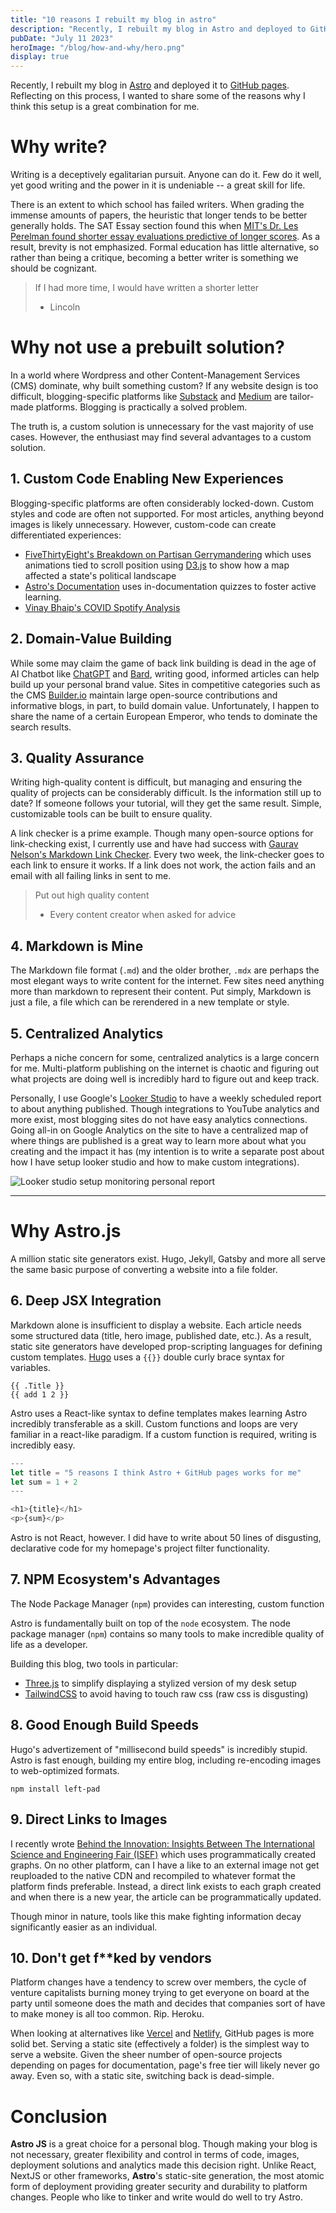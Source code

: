 ```yaml
---
title: "10 reasons I rebuilt my blog in astro"
description: "Recently, I rebuilt my blog in Astro and deployed to GitHub pages. Reflecting on this process, I wanted to share some of the reasons why I think this setup is a great combination for me."
pubDate: "July 11 2023"
heroImage: "/blog/how-and-why/hero.png"
display: true
---
```


Recently, I rebuilt my blog in [Astro](https://astro.build) and deployed it to [GitHub pages](https://pages.github.com/). Reflecting on this process, I wanted to share some of the reasons why I think this setup is a great combination for me.

# Why write?

Writing is a deceptively egalitarian pursuit. Anyone can do it. Few do it well, yet good writing and the power in it is undeniable -- a great skill for life.

There is an extent to which school has failed writers. When grading the immense amounts of papers, the heuristic that longer tends to be better generally holds. The SAT Essay section found this when [MIT's Dr. Les Perelman found shorter essay evaluations predictive of longer scores](https://www.nytimes.com/2005/05/04/education/sat-essay-test-rewards-length-and-ignores-errors.html). As a result, brevity is not emphasized. Formal education has little alternative, so rather than being a critique, becoming a better writer is something we should be cognizant.

> If I had more time, I would have written a shorter letter
> - Lincoln

# Why not use a prebuilt solution?

In a world where Wordpress and other Content-Management Services (CMS) dominate, why built something custom? If any website design is too difficult, blogging-specific platforms like [Substack](https://substack.com) and [Medium](https://medium.com) are tailor-made platforms. Blogging is practically a solved problem. 

The truth is, a custom solution is unnecessary for the vast majority of use cases. However, the enthusiast may find several advantages to a custom solution.

## 1. Custom Code Enabling New Experiences

Blogging-specific platforms are often considerably locked-down. Custom styles and code are often not supported. For most articles, anything beyond images is likely unnecessary. However, custom-code can create differentiated experiences:
- [FiveThirtyEight's Breakdown on Partisan Gerrymandering](https://projects.fivethirtyeight.com/partisan-gerrymandering-north-carolina/) which uses animations tied to scroll position using [D3.js](https://d3js.org) to show how a map affected a state's political landscape
- [Astro's Documentation](https://docs.astro.build/en/getting-started/) uses in-documentation quizzes to foster active learning.
- [Vinay Bhaip's COVID Spotify Analysis](https://vinaybhaip.com/blog/2020/08/22/spotify-artist-viz)

## 2. Domain-Value Building

While some may claim the game of back link building is dead in the age of AI Chatbot like [ChatGPT](https://chat.openai.com) and [Bard](https://bard.google.com), writing good, informed articles can help build up your personal brand value. Sites in competitive categories such as the CMS [Builder.io](https://builder.io) maintain large open-source contributions and informative blogs, in part, to build domain value. Unfortunately, I happen to share the name of a certain European Emperor, who tends to dominate the search results. 

## 3. Quality Assurance

Writing high-quality content is difficult, but managing and ensuring the quality of projects can be considerably difficult. Is the information still up to date? If someone follows your tutorial, will they get the same result. Simple, customizable tools can be built to ensure quality. 

A link checker is a prime example. Though many open-source options for link-checking exist, I currently use and have had success with [Gaurav Nelson's Markdown Link Checker](https://github.com/marketplace/actions/markdown-link-check). Every two week, the link-checker goes to each link to ensure it works. If a link does not work, the action fails and an email with all failing links in sent to me.

> Put out high quality content
>
> - Every content creator when asked for advice

## 4. Markdown is Mine

The Markdown file format (`.md`) and the older brother, `.mdx` are perhaps the most elegant ways to write content for the internet. Few sites need anything more than markdown to represent their content. Put simply, Markdown is just a file, a file which can be rerendered in a new template or style. 

## 5. Centralized Analytics

Perhaps a niche concern for some, centralized analytics is a large concern for me. Multi-platform publishing on the internet is chaotic and figuring out what projects are doing well is incredibly hard to figure out and keep track.

Personally, I use Google's [Looker Studio](https://lookerstudio.google.com) to have a weekly scheduled report to about anything published. Though integrations to YouTube analytics and more exist, most blogging sites do not have easy analytics connections. Going all-in on Google Analytics on the site to have a centralized map of where things are published is a great way to learn more about what you creating and the impact it has (my intention is to write a separate post about how I have setup looker studio and how to make custom integrations).

![Looker studio setup monitoring personal report](/blog/how-and-why/looker-studio.png)

--- 

# Why Astro.js

A million static site generators exist. Hugo, Jekyll, Gatsby and more all serve the same basic purpose of converting a website into a file folder. 

## 6. Deep JSX Integration

Markdown alone is insufficient to display a website. Each article needs some structured data (title, hero image, published date, etc.). As a result, static site generators have developed prop-scripting languages for defining custom templates. [Hugo](https://gohugo.io) uses a `{{}}` double curly brace syntax for variables. 

```
{{ .Title }}
{{ add 1 2 }}
```

Astro uses a React-like syntax to define templates makes learning Astro incredibly transferable as a skill. Custom functions and loops are very familiar in a react-like paradigm. If a custom function is required, writing is incredibly easy. 

```javascript
---
let title = "5 reasons I think Astro + GitHub pages works for me"
let sum = 1 + 2
---

<h1>{title}</h1>
<p>{sum}</p>
```

Astro is not React, however. I did have to write about 50 lines of disgusting, declarative code for my homepage's project filter functionality. 

## 7. NPM Ecosystem's Advantages

The Node Package Manager (`npm`) provides can interesting, custom function

Astro is fundamentally built on top of the `node` ecosystem. The node package manager (`npm`) contains so many tools to make incredible quality of life as a developer. 

Building this blog, two tools in particular:
 - [Three.js](https:/threejs.org) to simplify displaying a stylized version of my desk setup
 - [TailwindCSS](https://tailwindcss.com) to avoid having to touch raw css (raw css is disgusting)

## 8. Good Enough Build Speeds

Hugo's advertizement of "millisecond build speeds" is incredibly stupid. Astro is fast enough, building my entire blog, including re-encoding images to web-optimized formats. 


```console
npm install left-pad
```

## 9. Direct Links to Images

I recently wrote [Behind the Innovation: Insights Between The International Science and Engineering Fair (ISEF)](/blog/isef-analysis) which uses programmatically created graphs. On no other platform, can I have a like to an external image not get reuploaded to the native CDN and recompiled to whatever format the platform finds preferable. Instead, a direct link exists to each graph created and when there is a new year, the article can be programmatically updated. 

Though minor in nature, tools like this make fighting information decay significantly easier as an individual. 

## 10. Don't get f**ked by vendors

Platform changes have a tendency to screw over members, the cycle of venture capitalists burning money trying to get everyone on board at the party until someone does the math and decides that companies sort of have to make money is all too common. Rip. Heroku. 

When looking at alternatives like [Vercel](https://vercel.com) and [Netlify](https://www.netlify.com/), GitHub pages is more solid bet. Serving a static site (effectively a folder) is the simplest way to serve a website. Given the sheer number of open-source projects depending on pages for documentation, page's free tier will likely never go away. Even so, with a static site, switching back is dead-simple. 

# Conclusion 

**Astro JS** is a great choice for a personal blog. Though making your blog is not necessary, greater flexibility and control in terms of code, images, deployment solutions and analytics made this decision right. Unlike React, NextJS or other frameworks, **Astro**'s static-site generation, the most atomic form of deployment providing greater security and durability to platform changes. People who like to tinker and write would do well to try Astro.